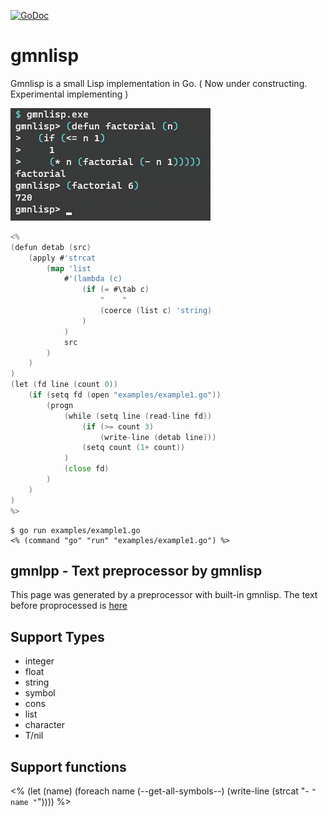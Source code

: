 [![GoDoc](https://godoc.org/github.com/hymkor/gmnlisp?status.svg)](https://godoc.org/github.com/hymkor/gmnlisp)

gmnlisp
=======

Gmnlisp is a small Lisp implementation in Go.
( Now under constructing. Experimental implementing )

![Example image](factorial.png)

```go
<%
(defun detab (src)
    (apply #'strcat
        (map 'list
            #'(lambda (c)
                (if (= #\tab c)
                    "    "
                    (coerce (list c) 'string)
                )
            )
            src
        )
    )
)
(let (fd line (count 0))
    (if (setq fd (open "examples/example1.go"))
        (progn
            (while (setq line (read-line fd))
                (if (>= count 3)
                    (write-line (detab line)))
                (setq count (1+ count))
            )
            (close fd)
        )
    )
)
%>
```

```
$ go run examples/example1.go
<% (command "go" "run" "examples/example1.go") %>
```

gmnlpp - Text preprocessor by gmnlisp
-------------------------------------

This page was generated by a preprocessor with built-in gmnlisp.
The text before proprocessed is [here](https://github.com/hymkor/gmnlisp/blob/master/_README.md)

Support Types
-------------

- integer
- float
- string
- symbol
- cons
- list
- character
- T/nil

Support functions
-----------------

<%
(let (name)
    (foreach name (--get-all-symbols--)
        (write-line (strcat "- `" name "`"))))
%>
